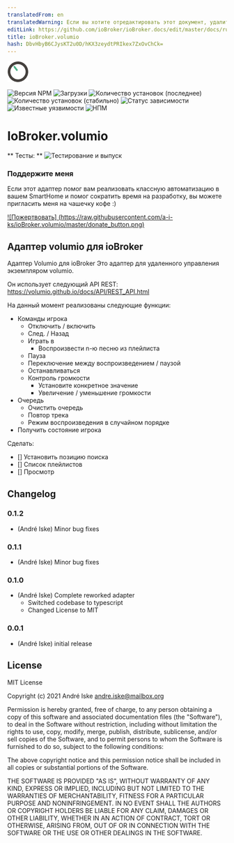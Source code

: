 ```yaml
---
translatedFrom: en
translatedWarning: Если вы хотите отредактировать этот документ, удалите поле «translationFrom», в противном случае этот документ будет снова автоматически переведен
editLink: https://github.com/ioBroker/ioBroker.docs/edit/master/docs/ru/adapterref/iobroker.volumio/README.md
title: ioBroker.volumio
hash: DbvHbyB6CJysKT2u0D/hKX3zeydtPRIkex7ZxOvChCk=
---
```

![Логотип](../../../en/adapterref/iobroker.volumio/admin/volumio.png)

![Версия NPM](http://img.shields.io/npm/v/iobroker.volumio.svg)
![Загрузки](https://img.shields.io/npm/dm/iobroker.volumio.svg)
![Количество установок (последнее)](http://iobroker.live/badges/volumio-installed.svg)
![Количество установок (стабильно)](http://iobroker.live/badges/volumio-stable.svg)
![Статус зависимости](https://img.shields.io/david/a-i-ks/iobroker.volumio.svg)
![Известные уязвимости](https://snyk.io/test/github/a-i-ks/ioBroker.volumio/badge.svg)
![НПМ](https://nodei.co/npm/iobroker.volumio.png?downloads=true)

# IoBroker.volumio
** Тесты: ** ![Тестирование и выпуск](https://github.com/a-i-ks/ioBroker.volumio/workflows/Test%20and%20Release/badge.svg)

### Поддержите меня
Если этот адаптер помог вам реализовать классную автоматизацию в вашем SmartHome и помог сократить время на разработку, вы можете пригласить меня на чашечку кофе :)

[![Пожертвовать] (https://raw.githubusercontent.com/a-i-ks/ioBroker.volumio/master/donate_button.png)](http://paypal.me/iske)

## Адаптер volumio для ioBroker
Адаптер Volumio для ioBroker Это адаптер для удаленного управления экземпляром volumio.

Он использует следующий API REST: https://volumio.github.io/docs/API/REST_API.html

На данный момент реализованы следующие функции:

* Команды игрока
    * Отключить / включить
    * След. / Назад
    * Играть в
        * Воспроизвести n-ю песню из плейлиста
    * Пауза
    * Переключение между воспроизведением / паузой
    * Останавливаться
    * Контроль громкости
        * Установите конкретное значение
        * Увеличение / уменьшение громкости
* Очередь
    * Очистить очередь
    * Повтор трека
    * Режим воспроизведения в случайном порядке
* Получить состояние игрока

Сделать:

- [] Установить позицию поиска
- [] Список плейлистов
- [] Просмотр

## Changelog

### 0.1.2
* (André Iske) Minor bug fixes 

### 0.1.1
* (André Iske) Minor bug fixes 

### 0.1.0
* (André Iske) Complete reworked adapter
    * Switched codebase to typescript
    * Changed License to MIT

### 0.0.1
* (André Iske) initial release

## License
MIT License

Copyright (c) 2021 André Iske <andre.iske@mailbox.org>

Permission is hereby granted, free of charge, to any person obtaining a copy
of this software and associated documentation files (the "Software"), to deal
in the Software without restriction, including without limitation the rights
to use, copy, modify, merge, publish, distribute, sublicense, and/or sell
copies of the Software, and to permit persons to whom the Software is
furnished to do so, subject to the following conditions:

The above copyright notice and this permission notice shall be included in all
copies or substantial portions of the Software.

THE SOFTWARE IS PROVIDED "AS IS", WITHOUT WARRANTY OF ANY KIND, EXPRESS OR
IMPLIED, INCLUDING BUT NOT LIMITED TO THE WARRANTIES OF MERCHANTABILITY,
FITNESS FOR A PARTICULAR PURPOSE AND NONINFRINGEMENT. IN NO EVENT SHALL THE
AUTHORS OR COPYRIGHT HOLDERS BE LIABLE FOR ANY CLAIM, DAMAGES OR OTHER
LIABILITY, WHETHER IN AN ACTION OF CONTRACT, TORT OR OTHERWISE, ARISING FROM,
OUT OF OR IN CONNECTION WITH THE SOFTWARE OR THE USE OR OTHER DEALINGS IN THE
SOFTWARE.